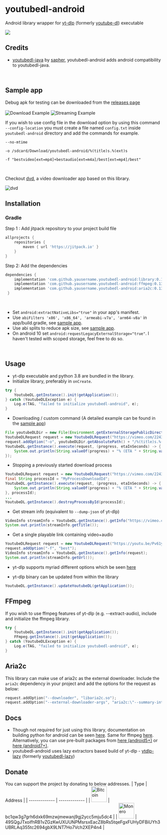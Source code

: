 # youtubedl-android
Android library wrapper for [yt-dlp](https://github.com/yt-dlp/yt-dlp) (formerly [youtube-dl](https://github.com/rg3/youtube-dl)) executable

[![](https://jitpack.io/v/yausername/youtubedl-android.svg)](https://jitpack.io/#yausername/youtubedl-android)


## Credits
*  [youtubedl-java](https://github.com/sapher/youtubedl-java) by [sapher](https://github.com/sapher), youtubedl-android adds android compatibility to youtubedl-java.

<br/>

## Sample app
Debug apk for testing can be downloaded from the [releases page](https://github.com/yausername/youtubedl-android/releases)
<br/>
<br/>
![Download Example](https://media.giphy.com/media/fvI9yytF4rxmH7pGHu/giphy.gif)
![Streaming Example](https://media.giphy.com/media/UoqecxgY9IWbUs5tSR/giphy.gif)



If you wish to use config file in the download option by using this command `--config-location` you must create a file named `config.txt` inside `youtubedl-android` directory and add the commands for example.

```
--no-mtime

-o /sdcard/Download/youtubedl-android/%(title)s.%(ext)s

-f "bestvideo[ext=mp4]+bestaudio[ext=m4a]/best[ext=mp4]/best"
```


<br/>


Checkout [dvd](https://github.com/yausername/dvd), a video downloader app based on this library.

![dvd](https://imgur.com/download/DdhdBuc)

## Installation

### Gradle
Step 1 : Add jitpack repository to your project build file
```gradle
allprojects {
    repositories {
        maven { url 'https://jitpack.io' }
    }
}
```
Step 2: Add the dependencies
```gradle
dependencies {
    implementation 'com.github.yausername.youtubedl-android:library:0.13.+'
    implementation 'com.github.yausername.youtubedl-android:ffmpeg:0.13.+' // Optional
    implementation 'com.github.yausername.youtubedl-android:aria2c:0.13.+' // Optional
 }
```

<br/>

* Set `android:extractNativeLibs="true"` in your app's manifest.
* Use `abiFilters 'x86', 'x86_64', 'armeabi-v7a', 'arm64-v8a'` in app/build.gradle, see [sample app](https://github.com/yausername/youtubedl-android/blob/master/app/build.gradle).
* Use abi splits to reduce apk size, see [sample app](https://github.com/yausername/youtubedl-android/blob/master/app/build.gradle).
* On android 10 set `android:requestLegacyExternalStorage="true"`. I haven't tested with scoped storage, feel free to do so.

<br/>

## Usage

* yt-dlp executable and python 3.8 are bundled in the library.
* Initialize library, preferably in `onCreate`.

```java
try {
    YoutubeDL.getInstance().init(getApplication());
} catch (YoutubeDLException e) {
    Log.e(TAG, "failed to initialize youtubedl-android", e);
}
```


* Downloading / custom command (A detailed example can be found in the [sample app](app/src/main/java/com/yausername/youtubedl_android_example/DownloadingExampleActivity.java))
```java
File youtubeDLDir = new File(Environment.getExternalStoragePublicDirectory(Environment.DIRECTORY_DOWNLOADS), "youtubedl-android");
YoutubeDLRequest request = new YoutubeDLRequest("https://vimeo.com/22439234");
request.addOption("-o", youtubeDLDir.getAbsolutePath() + "/%(title)s.%(ext)s");
YoutubeDL.getInstance().execute(request, (progress, etaInSeconds) -> {
    System.out.println(String.valueOf(progress) + "% (ETA " + String.valueOf(etaInSeconds) + " seconds)");
});
```

* Stopping a previously started download process
```java
YoutubeDLRequest request = new YoutubeDLRequest("https://vimeo.com/22439234");
final String processId = "MyProcessDownloadId";
YoutubeDL.getInstance().execute(request, (progress, etaInSeconds) -> {
    System.out.println(String.valueOf(progress) + "% (ETA " + String.valueOf(etaInSeconds) + " seconds)");
}, processId);
...
YoutubeDL.getInstance().destroyProcessById(processId);
```


* Get stream info (equivalent to `--dump-json` of yt-dlp)
```java
VideoInfo streamInfo = YoutubeDL.getInstance().getInfo("https://vimeo.com/22439234");
System.out.println(streamInfo.getTitle());
```


* Get a single playable link containing video+audio
```java
YoutubeDLRequest request = new YoutubeDLRequest("https://youtu.be/Pv61yEcOqpw");
request.addOption("-f", "best");
VideoInfo streamInfo = YoutubeDL.getInstance().getInfo(request);
System.out.println(streamInfo.getUrl());
```

* yt-dlp supports myriad different options which be seen [here](https://github.com/yt-dlp/yt-dlp)

* yt-dlp binary can be updated from within the library
```java
YoutubeDL.getInstance().updateYoutubeDL(getApplication());
```

## FFmpeg
If you wish to use ffmpeg features of yt-dlp (e.g. --extract-audio), include and initialize the ffmpeg library.
```java
try {
    YoutubeDL.getInstance().init(getApplication());
    FFmpeg.getInstance().init(getApplication());
} catch (YoutubeDLException e) {
    Log.e(TAG, "failed to initialize youtubedl-android", e);
}
```

## Aria2c

This library can make use of aria2c as the external downloader. Include the `aria2c` dependency in your project and add the options for the request as below:

```kotlin
request.addOption("--downloader", "libaria2c.so");
request.addOption("--external-downloader-args", "aria2c:\"--summary-interval=1\"");
```

## Docs

*  Though not required for just using this library, documentation on building python for android can be seen [here](BUILD_PYTHON.md). Same for ffmpeg [here](BUILD_FFMPEG.md). Alternatively, you can use pre-built packages from [here (android5+)](http://termux.net/dists/stable/) or [here (android7+)](https://bintray.com/termux/termux-packages-24).
* youtubedl-android uses lazy extractors based build of yt-dlp - [ytdlp-lazy](https://github.com/xibr/ytdlp-lazy) (formerly [youtubedl-lazy](https://github.com/yausername/youtubedl-lazy/))

## Donate
You can support the project by donating to below addresses.
| Type  | Address |
| ------------- | ------------- |
| <img src="https://en.bitcoin.it/w/images/en/2/29/BC_Logo_.png" alt="Bitcoin" width="50"/>  | bc1qw3g7grh6dxk69mzwjmewanj9gj2ycc5mju5dc4  |
| <img src="https://www.getmonero.org/press-kit/symbols/monero-symbol-480.png" alt="Monero" width="50"/>  | 49SQgJTxoifhRB1vZGzKwUXUUNPMsrsxEacZ8bRs5tqeFgxFUHyDFBiUYh3UBRLAq355tc2694gbX9LNT7Ho7Vch2XEP4n4  |
